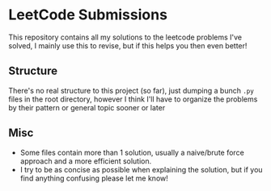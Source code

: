 # LeetCode Submissions
This repository contains all my solutions to the leetcode problems I've solved, I mainly use this to revise, but if this helps you then even better!

## Structure
There's no real structure to this project (so far), just dumping a bunch `.py` files in the root directory, however I think I'll have to organize the problems by their pattern or general topic sooner or later

## Misc
- Some files contain more than 1 solution, usually a naive/brute force approach and a more efficient solution.
- I try to be as concise as possible when explaining the solution, but if you find anything confusing please let me know!